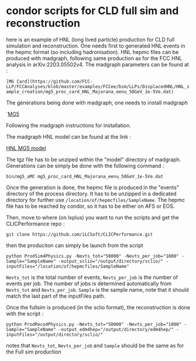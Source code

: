# condor scripts for CLD full sim and reconstruction

here is an example of HNL (long lived particle) production for CLD full simulation and reconstruction. One needs first to generated HNL events in the hepmc format (so including hadronisation).
HNL hepmc files can be produced with madgraph, following same production as for the FCC HNL analysis in arXiv:2203.05502v4. The madgraph parameters can be found at : 
 
 `[MG Card](https://github.com/FCC-LLP/FCCAnalyses/blob/master/examples/FCCee/bsm/LLPs/DisplacedHNL/HNL_sample_creation/mg5_proc_card_HNL_Majorana_eenu_50GeV_1e-5Ve.dat)`

The generations being done with madgraph, one needs to install madgraph

`[MG5](https://launchpad.net/mg5amcnlo) 

Following the madgraph instructions for installation.

The madgraph HNL model can be found at the link :

[HNL MG5 model](https://feynrules.irmp.ucl.ac.be/raw-attachment/wiki/HeavyN/SM_HeavyN_CKM_AllMasses_LO.tgz)

The tgz file has to be unziped within the "model" directory of madgraph.  Generations can be simply be done with the following command :

`bin/mg5_aMC mg5_proc_card_HNL_Majorana_eenu_50GeV_1e-5Ve.dat`

Once the generation is done, the hepmc file is produced in the "events" directory of the process directory. It has to be unzipped in a dedicated directory for further use `/location/of/hepmcfiles/SampleName`. The hepmc file has to be reached by condor, so it has to be either on AFS or EOS.

Then, move to where (on lxplus) you want to run the scripts and get the CLICPerformance repo :

`git clone https://github.com/iLCSoft/CLICPerformance.git`

then the produciton can simply be launch from the script 

`python ProdSim4Physics.py -Nevts_tot="50000" -Nevts_per_job="1000" -Sample="SampleName" -output_sclio="/output/directory/sclio/" -inputFiles="/location/of/hepmcfiles/SampleName"`

`Nevts_tot` is the total number of events, `Nevts_per_job` is the number of events per job. The number of jobs is determined automatically from `Nevts_tot` and `Nevts_per_job`.
`Sample` is the sample name, note that it should match the last part of the inputFiles path.

Once the fullsim is produced (in the sclio format), the reconstruction is done with the script :

`python ProdReco4Physics.py -Nevts_tot="50000" -Nevts_per_job="1000" -Sample="SampleName" -output_edm4hep="/output/directory/edm4hep/" -inputFiles="/output/directory/sclio/"`

notes that `Nevts_tot`, `Nevts_per_job` and `Sample` should be the same as for the Full sim production
